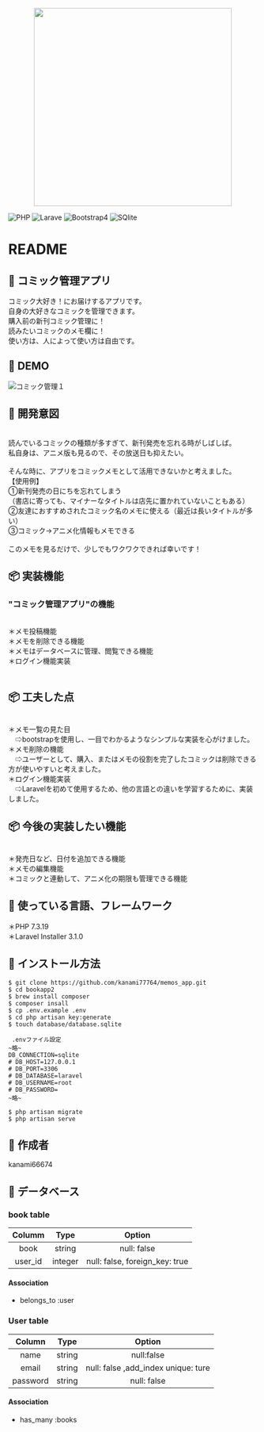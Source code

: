 <p align="center"><img src="https://res.cloudinary.com/dtfbvvkyp/image/upload/v1566331377/laravel-logolockup-cmyk-red.svg" width="400"></p>

<p align="center">

![PHP](https://img.shields.io/badge/-PHP-yellow)
![Larave](https://img.shields.io/badge/-Laravel-ff69b4)
![Bootstrap4](https://img.shields.io/badge/-Bootstrap4-orange)
![SQlite](https://img.shields.io/badge/-SQlite-9cf)


# README

## 💬 コミック管理アプリ
コミック大好き！にお届けするアプリです。
<br>自身の大好きなコミックを管理できます。
<br>購入前の新刊コミック管理に！
<br>読みたいコミックのメモ欄に！
<br>使い方は、人によって使い方は自由です。

## 🎨 DEMO
![コミック管理１](https://user-images.githubusercontent.com/64050565/85219310-98261b80-b3dd-11ea-88e8-b8828478f99f.png)

## 💬 開発意図
<br>読んでいるコミックの種類が多すぎて、新刊発売を忘れる時がしばしば。
<br>私自身は、アニメ版も見るので、その放送日も抑えたい。
<br>
<br>そんな時に、アプリをコミックメモとして活用できないかと考えました。
<br>【使用例】
<br>①新刊発売の日にちを忘れてしまう
<br>（書店に寄っても、マイナーなタイトルは店先に置かれていないこともある）
<br>②友達におすすめされたコミック名のメモに使える（最近は長いタイトルが多い）
<br>③コミック→アニメ化情報もメモできる
<br>
<br>このメモを見るだけで、少しでもワクワクできれば幸いです！


## 📦 実装機能
### "コミック管理アプリ"の機能
<br>＊メモ投稿機能
<br>＊メモを削除できる機能
<br>＊メモはデータベースに管理、閲覧できる機能
<br>＊ログイン機能実装
<br>
<br>
## 📦 工夫した点
<br>＊メモ一覧の見た目
<br>　⇨bootstrapを使用し、一目でわかるようなシンプルな実装を心がけました。
<br>＊メモ削除の機能
<br>　⇨ユーザーとして、購入、またはメモの役割を完了したコミックは削除できる方が使いやすいと考えました。
<br>＊ログイン機能実装
<br>　⇨Laravelを初めて使用するため、他の言語との違いを学習するために、実装しました。
<br>

## 📦 今後の実装したい機能
<br>＊発売日など、日付を追加できる機能
<br>＊メモの編集機能
<br>＊コミックと連動して、アニメ化の期限も管理できる機能
<br>

## 💬 使っている言語、フレームワーク
＊PHP 7.3.19
<br>＊Laravel Installer 3.1.0


## 💬 インストール方法
```
$ git clone https://github.com/kanami77764/memos_app.git
$ cd bookapp2
$ brew install composer
$ composer insall
$ cp .env.example .env
$ cd php artisan key:generate
$ touch database/database.sqlite

 .envファイル設定
~略~
DB_CONNECTION=sqlite
# DB_HOST=127.0.0.1
# DB_PORT=3306
# DB_DATABASE=laravel
# DB_USERNAME=root
# DB_PASSWORD=
~略~

$ php artisan migrate
$ php artisan serve
```

## 👀 作成者
kanami66674

## 💬 データベース
### book table
| Columm | Type | Option |
|:------:|:----:|:------:|
|book|string|null: false|
|user_id|integer|null: false, foreign_key: true|

#### Association
- belongs_to :user


### User table
| Column | Type | Option |
|:------:|:----:|:------:|
|name|string|null:false|
|email|string|null: false ,add_index  unique: ture|
|password|string|null: false|

#### Association
- has_many :books
